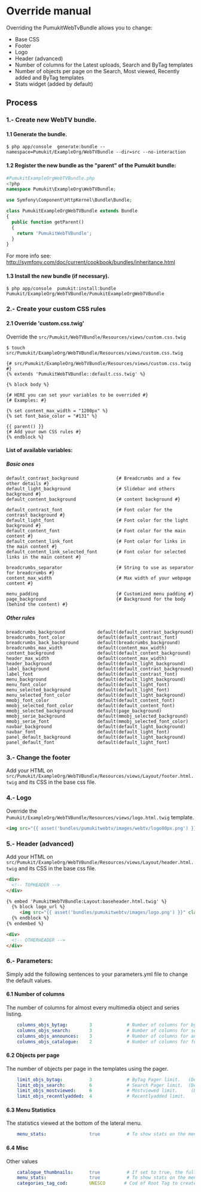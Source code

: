 Override manual
===============

Overriding the PumukitWebTvBundle allows you to change:

* Base CSS
* Footer
* Logo
* Header (advanced)
* Number of columns for the Latest uploads, Search and ByTag templates
* Number of objects per page on the Search, Most viewed, Recently added and ByTag templates
* Stats widget (added by default)



Process
--------

### 1.- Create new WebTV bundle.

#### 1.1 Generate the bundle.

`
$ php app/console  generate:bundle --namespace=Pumukit/ExampleOrg/WebTVBundle --dir=src --no-interaction
`

#### 1.2 Register the new bundle as the "parent" of the Pumukit bundle:


```php
#PumukitExampleOrgWebTVBundle.php
<?php
namespace Pumukit\ExampleOrg\WebTVBundle;

use Symfony\Component\HttpKernel\Bundle\Bundle;

class PumukitExampleOrgWebTVBundle extends Bundle
{
  public function getParent()
  {
    return 'PumukitWebTVBundle';
  }
}
```

For more info see: http://symfony.com/doc/current/cookbook/bundles/inheritance.html

#### 1.3 Install the new bundle (if necessary).
`
$ php app/console  pumukit:install:bundle Pumukit/ExampleOrg/WebTVBundle/PumukitExampleOrgWebTVBundle
`
### 2.- Create your custom CSS rules

#### 2.1 Override 'custom.css.twig'
Override the `src/Pumukit/WebTVBundle/Resources/views/custom.css.twig`

`
$ touch src/Pumukit/ExampleOrg/WebTVBundle/Resources/views/custom.css.twig
`

```twig
{# src/Pumukit/ExampleOrg/WebTVBundle/Resources/views/custom.css.twig #}
{% extends 'PumukitWebTVBundle::default.css.twig' %}

{% block body %}

{# HERE you can set your variables to be overrided #}
{# Examples: #}

{% set content_max_width = "1200px" %}
{% set font_base_color = "#131" %}

{{ parent() }}
{# Add your own CSS rules #}
{% endblock %}
```
#### List of available variables:

##### Basic ones
```twig
default_contrast_background              {# Breadcrumbs and a few other details #}
default_light_background                 {# Slidebar and others background #}
default_content_background               {# content background #}

default_contrast_font                    {# Font color for the contrast background #}
default_light_font                       {# Font color for the light background #}
default_content_font                     {# Font color for the main content #}  
default_content_link_font                {# Font color for links in the main content #}
default_content_link_selected_font       {# Font color for selected links in the main content #}

breadcrumbs_separator                    {# String to use as separator for breadcrumbs #}
content_max_width                        {# Max width of your webpage content #}

menu_padding                             {# Customized menu padding #}
page_background                          {# Background for the body (behind the content) #}
```
##### Other rules
```
breadcrumbs_background            default(default_contrast_background)
breadcrumbs_font_color            default(default_contrast_font)
breadcrumbs_back_background       default(breadcrumbs_background)
breadcrumbs_max_width             default(content_max_width)
content_background                default(default_content_background)
header_max_width                  default(content_max_width)
header_background                 default(default_light_background)
label_background                  default(default_contrast_background)
label_font                        default(default_contrast_font)
menu_background                   default(default_light_background)
menu_font_color                   default(default_light_font)
menu_selected_background          default(default_light_font)
menu_selected_font_color          default(default_light_background)
mmobj_font_color                  default(default_content_font)
mmobj_selected_font_color         default(default_content_font)
mmobj_selected_background         default(page_background)
mmobj_serie_background            default(mmobj_selected_background)
mmobj_serie_font                  default(mmobj_selected_font_color)
navbar_background                 default(default_light_background)
navbar_font                       default(default_light_font)
panel_default_background          default(default_light_background)
panel_default_font                default(default_light_font)

```
### 3.- Change the footer
Add your HTML on `src/Pumukit/ExampleOrg/WebTVBundle/Resources/views/Layout/footer.html.twig` and its CSS in the base css file.


### 4.- Logo
Override the `Pumukit/ExampleOrg/WebTVBundle/Resources/views/logo.html.twig` template.

```html
<img src="{{ asset('bundles/pumukitwebtv/images/webtv/logo80px.png') }}" class="img-responsive" style="max-height:100%">
```


### 5.- Header (advanced)

Add your HTML on `src/Pumukit/ExampleOrg/WebTVBundle/Resources/views/Layout/header.html.twig` and its CSS in the base css file.

```html
<div>
  <!-- TOPHEADER -->
</div>

{% embed 'PumukitWebTVBundle:Layout:baseheader.html.twig' %}
  {% block logo_url %}
     <img src="{{ asset('bundles/pumukitwebtv/images/logo.png') }}" class="img-responsive">
  {% endblock %}
{% endembed %}

<div>
  <!-- OTHERHEADER -->
</div>

```
### 6.- Parameters:
Simply add the following sentences to your parameters.yml file to change the default values.

#### 6.1 Number of columns
The number of columns for almost every multimedia object and series listing.
```yaml
    columns_objs_bytag:        3             # Number of columns for bytag.  (Default 2)
    columns_objs_search:       3             # Number of columns for search. (Default 2)
    columns_objs_announces:    3             # Number of columns for announces. (Default 1);
    columns_objs_catalogue:    2             # Number of columns for full catalogue. (Default 1)
```

#### 6.2 Objects per page
The number of objects per page in the templates using the pager.
```yaml
    limit_objs_bytag:          3             # ByTag Pager limit.   (Default 10)
    limit_objs_search:         6             # Search Pager limit.  (Default 10)
    limit_objs_mostviewed:     6             # Mostviewed limit.     (Default 3)
    limit_objs_recentlyadded:  4             # Recentlyadded limit.    (Default 3)
```

#### 6.3 Menu Statistics
The statistics viewed at the bottom of the lateral menu.
```yaml
    menu_stats:                true          # To show stats on the menu or not. (Default true)
```

#### 6.4 Misc
Other values
```yaml
    catalogue_thumbnails:      true          # If set to true, the full catalogue will list thumbnails instead of text.
    menu_stats:                true          # To show stats on the menu or not. (Default true)
    categories_tag_cod:        UNESCO       # Cod of Root Tag to create the Categories page.
```
